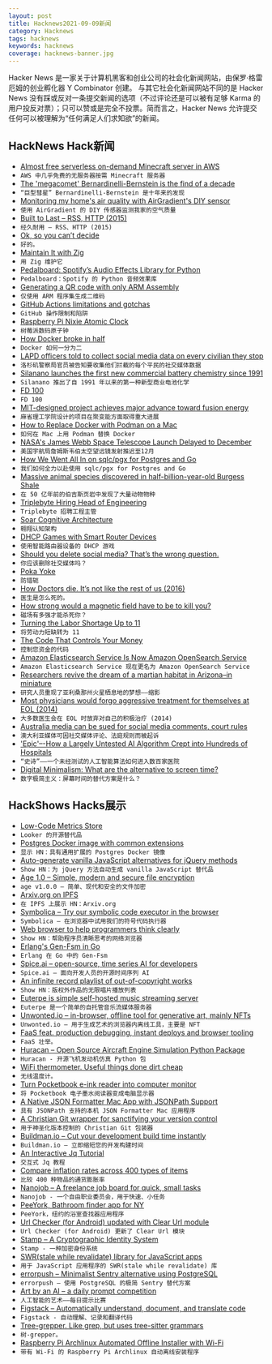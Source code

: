 ```yaml
---
layout: post
title: Hacknews2021-09-09新闻
category: Hacknews
tags: hacknews
keywords: hacknews
coverage: hacknews-banner.jpg
---
```


Hacker News 是一家关于计算机黑客和创业公司的社会化新闻网站，由保罗·格雷厄姆的创业孵化器 Y Combinator 创建。
与其它社会化新闻网站不同的是 Hacker News 没有踩或反对一条提交新闻的选项（不过评论还是可以被有足够 Karma 的用户投反对票）；只可以赞或是完全不投票。简而言之，Hacker News 允许提交任何可以被理解为“任何满足人们求知欲”的新闻。

## HackNews Hack新闻


- [Almost free serverless on-demand Minecraft server in AWS](https://github.com/doctorray117/minecraft-ondemand)
- `AWS 中几乎免费的无服务器按需 Minecraft 服务器`
- [The 'megacomet' Bernardinelli-Bernstein is the find of a decade](https://www.space.com/giant-comet-bernardinelli-bernstein-discovery-size-activity)
- `“巨型彗星” Bernardinelli-Bernstein 是十年来的发现`
- [Monitoring my home's air quality with AirGradient's DIY sensor](https://www.jeffgeerling.com/blog/2021/airgradient-diy-air-quality-monitor-co2-pm25)
- `使用 AirGradient 的 DIY 传感器监测我家的空气质量`
- [Built to Last – RSS, HTTP (2015)](https://blog.theoldreader.com/post/111572910019/standard)
- `经久耐用 – RSS、HTTP (2015)`
- [Ok, so you can’t decide](https://randsinrepose.com/archives/ok-so-you-cant-decide/)
- `好的。`
- [Maintain It with Zig](https://kristoff.it/blog/maintain-it-with-zig/)
- `用 Zig 维护它`
- [Pedalboard: Spotify’s Audio Effects Library for Python](https://engineering.atspotify.com/2021/09/07/introducing-pedalboard-spotifys-audio-effects-library-for-python/)
- `Pedalboard：Spotify 的 Python 音频效果库`
- [Generating a QR code with only ARM Assembly](https://github.com/barrettotte/qr-asm)
- `仅使用 ARM 程序集生成二维码`
- [GitHub Actions limitations and gotchas](https://www.cbui.dev/github-actions-limitations-and-gotchas/)
- `GitHub 操作限制和陷阱`
- [Raspberry Pi Nixie Atomic Clock](https://github.com/will127534/RaspberryPiAtomicNixieClock/wiki)
- `树莓派数码原子钟`
- [How Docker broke in half](https://www.infoworld.com/article/3632142/how-docker-broke-in-half.html)
- `Docker 如何一分为二`
- [LAPD officers told to collect social media data on every civilian they stop](https://www.theguardian.com/us-news/2021/sep/08/revealed-los-angeles-police-officers-gathering-social-media)
- `洛杉矶警察局官员被告知要收集他们拦截的每个平民的社交媒体数据`
- [Silanano launches the first new commercial battery chemistry since 1991](https://silanano.com/news/one-small-new-battery-one-giant-leap-for-our-energy-future/?referrer)
- `Silanano 推出了自 1991 年以来的第一种新型商业电池化学`
- [FD 100](https://susam.in/maze/fd-100.html)
- `FD 100`
- [MIT-designed project achieves major advance toward fusion energy](https://news.mit.edu/2021/MIT-CFS-major-advance-toward-fusion-energy-0908)
- `麻省理工学院设计的项目在聚变能方面取得重大进展`
- [How to Replace Docker with Podman on a Mac](https://www.redhat.com/sysadmin/replace-docker-podman-macos)
- `如何在 Mac 上用 Podman 替换 Docker`
- [NASA's James Webb Space Telescope Launch Delayed to December](https://www.space.com/james-webb-space-telescope-launch-december-2021)
- `美国宇航局詹姆斯韦伯太空望远镜发射推迟至12月`
- [How We Went All In on sqlc/pgx for Postgres and Go](https://brandur.org/sqlc)
- `我们如何全力以赴使用 sqlc/pgx for Postgres and Go`
- [Massive animal species discovered in half-billion-year-old Burgess Shale](https://www.rom.on.ca/en/about-us/newsroom/press-releases/massive-new-animal-species-discovered-in-half-billion-year-old)
- `在 50 亿年前的伯吉斯页岩中发现了大量动物物种`
- [Triplebyte Hiring Head of Engineering](item?id=28462991)
- `Triplebyte 招聘工程主管`
- [Soar Cognitive Architecture](https://soar.eecs.umich.edu/)
- `翱翔认知架构`
- [DHCP Games with Smart Router Devices](https://www.anvilsecure.com/blog/dhcp-games-with-smart-router-devices.html)
- `使用智能路由器设备的 DHCP 游戏`
- [Should you delete social media? That’s the wrong question.](https://mehretbiruk.com/delete-social-media/)
- `你应该删除社交媒体吗？`
- [Poka Yoke](https://en.wikipedia.org/wiki/Poka-yoke)
- `防错轭`
- [How Doctors die. It’s not like the rest of us (2016)](https://archive.cancerworld.net/featured/how-doctors-die/)
- `医生是怎么死的。`
- [How strong would a magnetic field have to be to kill you?](https://gravityandlevity.wordpress.com/2015/01/12/how-strong-would-a-magnetic-field-have-to-be-to-kill-you/#comment-3929)
- `磁场有多强才能杀死你？`
- [Turning the Labor Shortage Up to 11](https://alhambrapartners.com/2021/09/08/turning-the-labor-shortage-up-to-11/)
- `将劳动力短缺转为 11`
- [The Code That Controls Your Money](https://www.wealthsimple.com/en-ca/magazine/cobol-controls-your-money)
- `控制您资金的代码`
- [Amazon Elasticsearch Service Is Now Amazon OpenSearch Service](https://aws.amazon.com/blogs/aws/amazon-elasticsearch-service-is-now-amazon-opensearch-service-and-supports-opensearch-10/)
- `Amazon Elasticsearch Service 现在更名为 Amazon OpenSearch Service`
- [Researchers revive the dream of a martian habitat in Arizona–in miniature](https://www.science.org/content/article/researchers-revive-dream-martian-habitat-arizona-miniature)
- `研究人员重现了亚利桑那州火星栖息地的梦想——缩影`
- [Most physicians would forgo aggressive treatment for themselves at EOL (2014)](https://med.stanford.edu/news/all-news/2014/05/most-physicians-would-forgo-aggressive-treatment-for-themselves-.html)
- `大多数医生会在 EOL 时放弃对自己的积极治疗 (2014)`
- [Australia media can be sued for social media comments, court rules](https://www.bbc.com/news/world-australia-58484205)
- `澳大利亚媒体可因社交媒体评论、法庭规则而被起诉`
- ['Epic'–-How a Largely Untested AI Algorithm Crept into Hundreds of Hospitals](https://undark.org/2021/05/27/health-care-algorithm-promise-peril/)
- `“史诗”——一个未经测试的人工智能算法如何进入数百家医院`
- [Digital Minimalism: What are the alternative to screen time?](item?id=28465181)
- `数字极简主义：屏幕时间的替代方案是什么？`


## HackShows Hacks展示

- [ Low-Code Metrics Store](https://github.com/mlcraft-io/mlcraft)
- `Looker 的开源替代品`
- [ Postgres Docker image with common extensions](https://github.com/supabase/postgres)
- `显示 HN：具有通用扩展的 Postgres Docker 镜像`
- [ Auto-generate vanilla JavaScript alternatives for jQuery methods](https://github.com/sachinchoolur/replace-jquery)
- `Show HN：为 jQuery 方法自动生成 vanilla JavaScript 替代品`
- [ Age 1.0 – Simple, modern and secure file encryption](https://github.com/FiloSottile/age/releases/tag/v1.0.0)
- `age v1.0.0 – 简单、现代和安全的文件加密`
- [ Arxiv.org on IPFS](https://www.xirva.org)
- `在 IPFS 上展示 HN：Arxiv.org`
- [ Symbolica – Try our symbolic code executor in the browser](item?id=28443587)
- `Symbolica – 在浏览器中试用我们的符号代码执行器`
- [ Web browser to help programmers think clearly](https://bonsaibrowser.com)
- `Show HN：帮助程序员清晰思考的网络浏览器`
- [ Erlang's Gen-Fsm in Go](https://github.com/shysank/go-gen-fsm)
- `Erlang 在 Go 中的 Gen-Fsm`
- [ Spice.ai – open-source, time series AI for developers](https://blog.spiceai.org)
- `Spice.ai – 面向开发人员的开源时间序列 AI`
- [ An infinite record playlist of out-of-copyright works](https://www.locserendipity.com/PushPlay.html)
- `Show HN：版权外作品的无限唱片播放列表`
- [ Euterpe is simple self-hosted music streaming server](https://github.com/ironsmile/euterpe)
- `Euterpe 是一个简单的自托管音乐流媒体服务器`
- [ Unwonted.io – in-browser, offline tool for generative art, mainly NFTs](https://unwonted.io)
- `Unwonted.io – 用于生成艺术的浏览器内离线工具，主要是 NFT`
- [ FaaS feat. production debugging, instant deploys and browser tooling](https://WEBcode.run)
- `FaaS 壮举。`
- [ Huracan – Open Source Aircraft Engine Simulation Python Package](https://github.com/alopezrivera/huracan)
- `Huracan - 开源飞机发动机仿真 Python 包`
- [ WiFi thermometer. Useful things done dirt cheap](https://github.com/timonoko/Wifi-temp-sensor)
- `无线温度计。`
- [ Turn Pocketbook e-ink reader into computer monitor](https://github.com/borzunov/remoteink)
- `将 Pocketbook 电子墨水阅读器变成电脑显示器`
- [ A Native JSON Formatter Mac App with JSONPath Support](https://okjson.app)
- `具有 JSONPath 支持的本机 JSON Formatter Mac 应用程序`
- [ A Christian Git wrapper for sanctifying your version control](https://github.com/alexmacarthur/christian-git)
- `用于神圣化版本控制的 Christian Git 包装器`
- [ Buildman.io – Cut your development build time instantly](https://buildman.io)
- `Buildman.io – 立即缩短您的开发构建时间`
- [ An Interactive Jq Tutorial](https://sandbox.bio/tutorials?id=jq-intro)
- `交互式 Jq 教程`
- [ Compare inflation rates across 400 types of items](https://www.officialdata.org/inflation-cpi-categories)
- `比较 400 种物品的通货膨胀率`
- [ Nanojob – A freelance job board for quick, small tasks](https://www.nanojob.com/)
- `Nanojob - 一个自由职业委员会，用于快速、小任务`
- [ PeeYork, Bathroom finder app for NY](https://peeyork.webflow.io/)
- `PeeYork，纽约的浴室查找器应用程序`
- [ Url Checker (for Android) updated with Clear Url module](https://play.google.com/store/apps/details?id=com.trianguloy.urlchecker)
- `Url Checker (for Android) 更新了 Clear Url 模块`
- [ Stamp – A Cryptographic Identity System](item?id=28462369)
- `Stamp - 一种加密身份系统`
- [ SWR(stale while revalidate) library for JavaScript apps](https://github.com/droyson/vanilla-swr)
- `用于 JavaScript 应用程序的 SWR(stale while revalidate) 库`
- [ errorpush – Minimalist Sentry alternative using PostgreSQL](https://github.com/hauxir/errorpush)
- `errorpush – 使用 PostgreSQL 的极简 Sentry 替代方案`
- [ Art by an AI – a daily prompt competition](https://artbyanai.com)
- `人工智能的艺术——每日提示比赛`
- [ Figstack – Automatically understand, document, and translate code](https://www.figstack.com/)
- `Figstack - 自动理解、记录和翻译代码`
- [ Tree-grepper. Like grep, but uses tree-sitter grammars](https://bytes.zone/posts/tree-grepper/)
- `树-grepper。`
- [ Raspberry Pi Archlinux Automated Offline Installer with Wi-Fi](https://github.com/oxplot/raspberrypi-archlinux-installer)
- `带有 Wi-Fi 的 Raspberry Pi Archlinux 自动离线安装程序`

